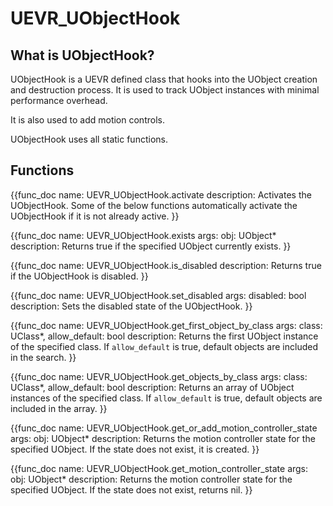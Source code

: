 
# UEVR_UObjectHook

## What is UObjectHook?

UObjectHook is a UEVR defined class that hooks into the UObject creation and destruction process. It is used to track UObject instances with minimal performance overhead.

It is also used to add motion controls.

UObjectHook uses all static functions.

## Functions

{{func_doc
name: UEVR_UObjectHook.activate
description: Activates the UObjectHook. Some of the below functions automatically activate the UObjectHook if it is not already active.
}}

{{func_doc
name: UEVR_UObjectHook.exists
args: obj: UObject*
description: Returns true if the specified UObject currently exists.
}}

{{func_doc
name: UEVR_UObjectHook.is_disabled
description: Returns true if the UObjectHook is disabled.
}}

{{func_doc
name: UEVR_UObjectHook.set_disabled
args: disabled: bool
description: Sets the disabled state of the UObjectHook.
}}

{{func_doc
name: UEVR_UObjectHook.get_first_object_by_class
args: class: UClass*, allow_default: bool
description: Returns the first UObject instance of the specified class. If `allow_default` is true, default objects are included in the search.
}}

{{func_doc
name: UEVR_UObjectHook.get_objects_by_class
args: class: UClass*, allow_default: bool
description: Returns an array of UObject instances of the specified class. If `allow_default` is true, default objects are included in the array.
}}

{{func_doc
name: UEVR_UObjectHook.get_or_add_motion_controller_state
args: obj: UObject*
description: Returns the motion controller state for the specified UObject. If the state does not exist, it is created.
}}

{{func_doc
name: UEVR_UObjectHook.get_motion_controller_state
args: obj: UObject*
description: Returns the motion controller state for the specified UObject. If the state does not exist, returns nil.
}}
